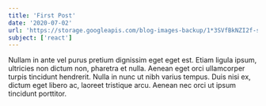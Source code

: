 ```yaml
---
title: 'First Post'
date: '2020-07-02'
url: 'https://storage.googleapis.com/blog-images-backup/1*3SVfBkNZI2f-sspiq59xcw.png'
subject: ['react']
---
```


Nullam in ante vel purus pretium dignissim eget eget est. Etiam ligula ipsum, ultricies non dictum non, pharetra et nulla. Aenean eget orci ullamcorper turpis tincidunt hendrerit. Nulla in nunc ut nibh varius tempus. Duis nisi ex, dictum eget libero ac, laoreet tristique arcu. Aenean nec orci ut ipsum tincidunt porttitor.
